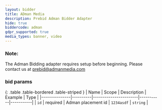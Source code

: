 ```yaml
---
layout: bidder
title: ADman Media
description: Prebid Adman Bidder Adapter
hide: true
biddercode: adman
gdpr_supported: true
media_types: banner, video
---
```


### Note:

The Adman Bidding adapter requires setup before beginning. Please contact us at prebid@admanmedia.com

### bid params

{: .table .table-bordered .table-striped }
| Name          | Scope    | Description           | Example   | Type      |
|---------------|----------|-----------------------|-----------|-----------|
| `id`      | required | Adman placement id         | `1234asdf`    | `string` |

